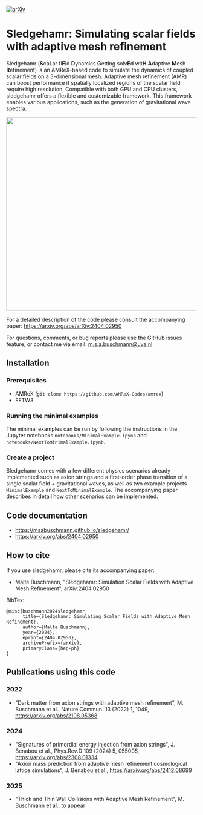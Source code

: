 [![arXiv](https://img.shields.io/badge/arXiv-2404.02950%20-green.svg)](https://arxiv.org/abs/2404.02950)

# Sledgehamr: Simulating scalar fields with adaptive mesh refinement
Sledgehamr (**S**ca**L**ar fi**E**ld **D**ynamics **G**etting solv**E**d wit**H** **A**daptive **M**esh **R**efinement) is an AMReX-based code to simulate the dynamics of coupled scalar fields on a 3-dimensional mesh. Adaptive mesh refinement (AMR) can boost performance if spatially localized regions of the scalar field require high resolution. Compatible with both GPU and CPU clusters, sledgehamr offers a flexible and customizable framework. This framework enables various applications, such as the generation of gravitational wave spectra.

<p align="left">
  <img width="512" height="512" src="https://github.com/MSABuschmann/sledgehamr/blob/main/assets/axion.gif">
</p>

For a detailed description of the code please consult the accompanying paper:
https://arxiv.org/abs/arXiv:2404.02950

For questions, comments, or bug reports please use the GitHub issues feature, or contact me via email:
m.s.a.buschmann@uva.nl

## Installation

### Prerequisites
* AMReX (```git clone https://github.com/AMReX-Codes/amrex```)
* FFTW3

### Running the minimal examples
The minimal examples can be run by following the instructions in the Jupyter notebooks ```notebooks/MinimalExample.ipynb``` and ```notebooks/NextToMinimalExample.ipynb```.

### Create a project
Sledgehamr comes with a few different physics scenarios already implemented such as axion strings and a first-order phase transition of a single scalar field + gravitational waves, as well as two example projects ```MinimalExample``` and ```NextToMinimalExample```. The accompanying paper describes in detail how other scenarios can be implemented.

## Code documentation
* https://msabuschmann.github.io/sledgehamr/
* https://arxiv.org/abs/2404.02950

## How to cite
If you use sledgehamr, please cite its accompanying paper:

* Malte Buschmann, "Sledgehamr: Simulation Scalar Fields with Adaptive Mesh Refinement",
arXiv:2404.02950

BibTex:
```
@misc{buschmann2024sledgehamr,
      title={Sledgehamr: Simulating Scalar Fields with Adaptive Mesh Refinement}, 
      author={Malte Buschmann},
      year={2024},
      eprint={2404.02950},
      archivePrefix={arXiv},
      primaryClass={hep-ph}
}
```

## Publications using this code

### 2022
* "Dark matter from axion strings with adaptive mesh refinement", M. Buschmann et al., Nature Commun. 13 (2022) 1, 1049, https://arxiv.org/abs/2108.05368

### 2024
* "Signatures of primordial energy injection from axion strings", J. Benabou et al., Phys.Rev.D 109 (2024) 5, 055005, https://arxiv.org/abs/2308.01334
* "Axion mass prediction from adaptive mesh refinement cosmological lattice simulations", J. Benabou et al., https://arxiv.org/abs/2412.08699

### 2025
* "Thick and Thin Wall Collisions with Adaptive Mesh Refinement", M. Buschmann et al., to appear


